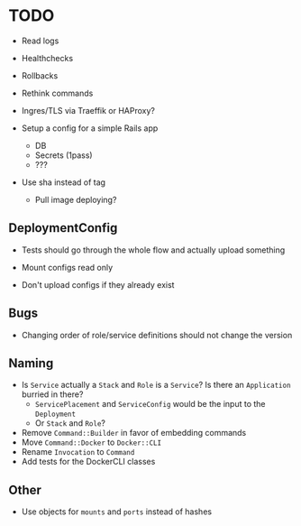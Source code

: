 # TODO

- Read logs
- Healthchecks
- Rollbacks
- Rethink commands
- Ingres/TLS via Traeffik or HAProxy?

- Setup a config for a simple Rails app

  - DB
  - Secrets (1pass)
  - ???

- Use sha instead of tag
  - Pull image deploying?

## DeploymentConfig

- Tests should go through the whole flow and actually upload something
- Mount configs read only

- Don't upload configs if they already exist

## Bugs

- Changing order of role/service definitions should not change the version

## Naming

- Is `Service` actually a `Stack` and `Role` is a `Service`? Is there an `Application` burried in there?
  - `ServicePlacement` and `ServiceConfig` would be the input to the `Deployment`
  - Or `Stack` and `Role`?
- Remove `Command::Builder` in favor of embedding commands
- Move `Command::Docker` to `Docker::CLI`
- Rename `Invocation` to `Command`
- Add tests for the DockerCLI classes

## Other

- Use objects for `mounts` and `ports` instead of hashes
